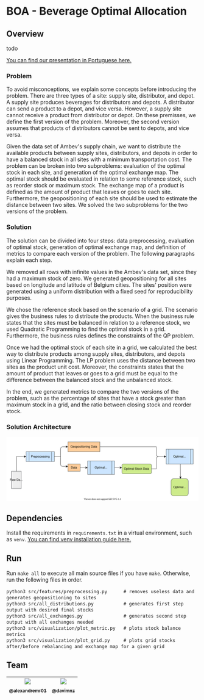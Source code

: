 # BOA - Beverage Optimal Allocation

## Overview
todo

[You can find our presentation in Portuguese here.](placeholder)

### Problem
To avoid misconceptions, we explain some concepts before introducing the problem. There are three types of a site: supply site, distributor, and depot. A supply site produces beverages for distributors and depots. A distributor can send a product to a depot, and vice versa. However, a supply site cannot receive a product from distributor or depot. On these premisses, we define the first version of the problem. Moreover, the second version assumes that products of distributors cannot be sent to depots, and vice versa.

Given the data set of Ambev's supply chain, we want to distribute the available products between supply sites, distributors, and depots in order to have a balanced stock in all sites with a minimum transportation cost. The problem can be broken into two subproblems: evaluation of the optimal stock in each site, and generation of the optimal exchange map. The optimal stock should be evaluated in relation to some reference stock, such as reorder stock or maximum stock. The exchange map of a product is defined as the amount of product that leaves or goes to each site. Furthermore, the geopositioning of each site should be used to estimate the distance between two sites. We solved the two subproblems for the two versions of the problem.

### Solution
The solution can be divided into four steps: data preprocessing, evaluation of optimal stock, generation of optimal exchange map, and definition of metrics to compare each version of the problem. The following paragraphs explain each step.

We removed all rows with infinite values in the Ambev's data set, since they had a maximum stock of zero. We generated geopositioning for all sites based on longitude and latitude of Belgium cities. The sites' position were generated using a uniform distribution with a fixed seed for reproducibility purposes.

We chose the reference stock based on the scenario of a grid. The scenario gives the business rules to distribute the products. When the business rule states that the sites must be balanced in relation to a reference stock, we used Quadratic Programming to find the optimal stock in a grid. Furthermore, the business rules defines the constraints of the QP problem.

Once we had the optimal stock of each site in a grid, we calculated the best way to distribute products among supply sites, distributors, and depots using Linear Programming. The LP problem uses the distance between two sites as the product unit cost. Moreover, the constraints states that the amount of product that leaves or goes to a grid must be equal to the difference between the balanced stock and the unbalanced stock.

In the end, we generated metrics to compare the two versions of the problem, such as the percentage of sites that have a stock greater than maximum stock in a grid, and the ratio between closing stock and reorder stock.

### Solution Architecture

![](figures/readme/architecture.svg)

## Dependencies
Install the requirements in `requirements.txt` in a virtual environment, such as `venv`. [You can find venv installation guide here.](https://packaging.python.org/guides/installing-using-pip-and-virtual-environments/)

## Run

Run `make all` to execute all main source files if you have `make`. Otherwise, run the following files in order.

````
python3 src/features/preprocessing.py      # removes useless data and generates geopositioning to sites
python3 src/all_distributions.py           # generates first step output with desired final stocks
python3 src/all_exchanges.py               # generates second step output with all exchanges needed
python3 src/visualization/plot_metric.py   # plots stock balance metrics
python3 src/visualization/plot_grid.py     # plots grid stocks after/before rebalancing and exchange map for a given grid
````

## Team

| [<img src="https://avatars.githubusercontent.com/u/56287238?v=4" width="115"><br><sub>@alexandremr01</sub>](https://github.com/alexandremr01) | [<img src="https://avatars.githubusercontent.com/u/63565370?v=4" width="115"><br><sub>@davimnz</sub>](https://github.com/davimnz) |
| :---: | :---: |
